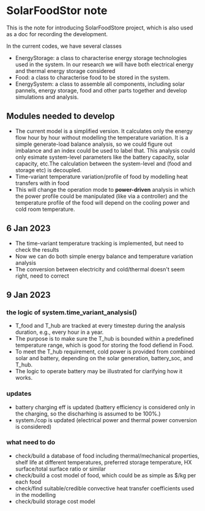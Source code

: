 # SolarFoodStor note

This is the note for introducing SolarFoodStore project, which is also used as a doc for recording the development. 

In the current codes, we have several classes

- EnergyStorage: a class to characterise energy storage technologies used in the system. In our research we will have both electrical energy and thermal energy storage considered  
- Food: a class to characterise food to be stored in the system. 
- EnergySystem: a class to assemble all components, including solar pannels, energy storage, food and other parts together and develop simulations and analysis. 


## Modules needed to develop

- The current model is a simplified version. It calculates only the energy flow hour by hour without modelling the temperature variation. It is a simple generate-load balance analysis, so we could figure out imbalance and an index could be used to label that. This analysis could only esimate system-level parameters like the battery capacity, solar capacity, etc.The calculation between the system-level and (food and storage etc) is decoupled.  
- Time-variant temperature variation/profile of food by modelling heat transfers with in food
- This will change the operation mode to **power-driven** analysis in which the power profile could be manipulated (like via a controller) and the temperature profile of the food will depend on the cooling power and cold room temperature. 

## 6 Jan 2023
- The time-variant temperature tracking is implemented, but need to check the results
- Now we can do both simple energy balance and temperature variation analysis 
- The conversion between electricity and cold/thermal doesn't seem right, need to correct


## 9 Jan 2023

### the logic of system.time_variant_analysis()

- T_food and T_hub are tracked at every timestep during the analysis duration, e.g., every hour in a year.
- The purpose is to make sure the T_hub is bounded within a predefined temperature range, which is good for storing the food defiend in Food. 
- To meet the T_hub requirement, cold power is provided from combined solar and battery, depending on the solar generation, battery_soc, and T_hub. 
- The logic to operate battery may be illustrated for clarifying how it works. 

### updates
- battery charging eff is updated (battery efficiency is considered only in the charging, so the discharhing is assumed to be 100%.)
- system./cop is updated (electrical power and thermal power conversion is considered)


### what need to do
- check/build a database of food including thermal/mechanical properties, shelf life at different temperatures, preferred storage temperature, HX surface/total surface ratio or similar
- check/build a cost model of food, which could be as simple as $/kg per each food
- check/find suitable/credible convective heat transfer coefficients used in the modelling
- check/build storage cost model
  









